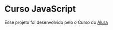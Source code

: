 # Curso JavaScript  
Esse projeto foi desenvolvido pelo o Curso do [Alura](https://www.alura.com.br/)
